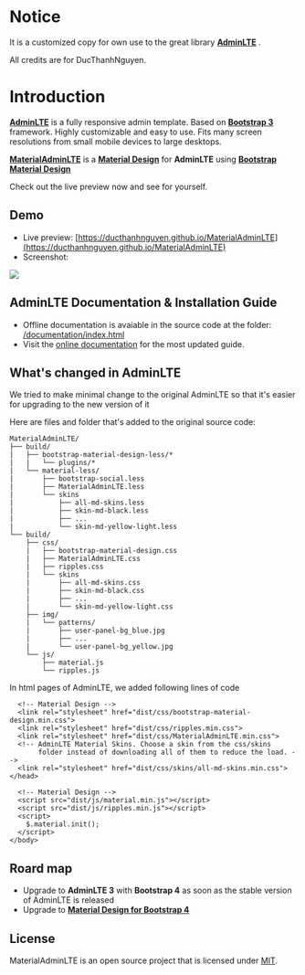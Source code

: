 Notice
============
It is a customized copy for own use to the great library **[AdminLTE](https://github.com/almasaeed2010/AdminLTE)** .

All credits are for DucThanhNguyen.


Introduction
============
**[AdminLTE](https://github.com/almasaeed2010/AdminLTE)** is a fully responsive admin template. Based on **[Bootstrap 3](https://github.com/twbs/bootstrap)** framework. Highly customizable and easy to use. Fits many screen resolutions from small mobile devices to large desktops.

**[MaterialAdminLTE](https://github.com/DucThanhNguyen/MaterialAdminLTE)** is a **[Material Design](https://material.google.com/)** for **AdminLTE** using **[Bootstrap Material Design](https://github.com/FezVrasta/bootstrap-material-design)**

Check out the live preview now and see for yourself.

## Demo
- Live preview: [https://ducthanhnguyen.github.io/MaterialAdminLTE](https://ducthanhnguyen.github.io/MaterialAdminLTE)
- Screenshot:
<img src="https://raw.githubusercontent.com/DucThanhNguyen/MaterialAdminLTE/gh-pages/documentation/MaterialAdminLTE_Dashboard.JPG">

## AdminLTE Documentation & Installation Guide
- Offline documentation is avaiable in the source code at the folder: [/documentation/index.html](https://github.com/DucThanhNguyen/MaterialAdminLTE/blob/master/documentation/index.html)
- Visit the [online documentation](https://adminlte.io/docs) for the most updated guide.

## What's changed in AdminLTE
We tried to make minimal change to the original AdminLTE so that it's easier for upgrading to the new version of it

Here are files and folder that's added to the original source code:
```
MaterialAdminLTE/
├── build/
|   ├── bootstrap-material-design-less/*
|   |   └── plugins/*
|   └── material-less/
|       ├── bootstrap-social.less
|       ├── MaterialAdminLTE.less
|       └── skins
|           ├── all-md-skins.less
|           ├── skin-md-black.less
|           ├── ...
|           └── skin-md-yellow-light.less
└── build/
    ├── css/
    |   ├── bootstrap-material-design.css
    |   ├── MaterialAdminLTE.css
    |   ├── ripples.css
    |   └── skins
    |       ├── all-md-skins.css
    |       ├── skin-md-black.css
    |       ├── ...
    |       └── skin-md-yellow-light.css
    ├── img/
    |   └── patterns/
    |       ├── user-panel-bg_blue.jpg
    |       ├── ...
    |       └── user-panel-bg_yellow.jpg
    └── js/
        ├── material.js
        └── ripples.js
```
In html pages of AdminLTE, we added following lines of code
```
  <!-- Material Design -->
  <link rel="stylesheet" href="dist/css/bootstrap-material-design.min.css">
  <link rel="stylesheet" href="dist/css/ripples.min.css">
  <link rel="stylesheet" href="dist/css/MaterialAdminLTE.min.css">
  <!-- AdminLTE Material Skins. Choose a skin from the css/skins
       folder instead of downloading all of them to reduce the load. -->
  <link rel="stylesheet" href="dist/css/skins/all-md-skins.min.css">
</head>
```
```
  <!-- Material Design -->
  <script src="dist/js/material.min.js"></script>
  <script src="dist/js/ripples.min.js"></script>
  <script>
    $.material.init();
  </script>
</body>
```
## Roard map
- Upgrade to **AdminLTE 3** with **Bootstrap 4** as soon as the stable version of AdminLTE is released
- Upgrade to **[Material Design for Bootstrap 4](https://fezvrasta.github.io/bootstrap-material-design/)**

## License
 MaterialAdminLTE is an open source project that is licensed under [MIT](http://opensource.org/licenses/MIT).
